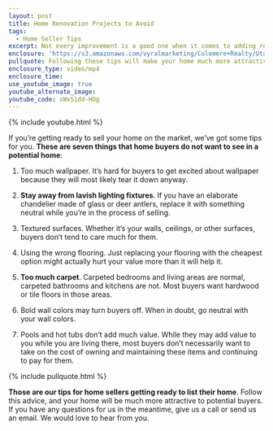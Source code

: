 ```yaml
---
layout: post
title: Home Renovation Projects to Avoid
tags:
  - Home Seller Tips
excerpt: Not every improvement is a good one when it comes to adding resale value in your home. Here are seven things that buyers do not want to see.
enclosure: 'https://s3.amazonaws.com/vyralmarketing/Colemere+Realty/Utah+Real+Estate+Selling+in+the+Winter.mp4'
pullquote: Following these tips will make your home much more attractive to buyers.
enclosure_type: video/mp4
enclosure_time:
use_youtube_image: true
youtube_alternate_image:
youtube_code: sWxS1dd-HOg
---
```



{% include youtube.html %}

If you’re getting ready to sell your home on the market, we’ve got some tips for you. **These are seven things that home buyers do not want to see in a potential home**:

1. Too much wallpaper. It’s hard for buyers to get excited about wallpaper because they will most likely tear it down anyway.

2. **Stay away from lavish lighting fixtures**. If you have an elaborate chandelier made of glass or deer antlers, replace it with something neutral while you’re in the process of selling.

3. Textured surfaces. Whether it’s your walls, ceilings, or other surfaces, buyers don’t tend to care much for them.

4. Using the wrong flooring. Just replacing your flooring with the cheapest option might actually hurt your value more than it will help it.

5. **Too much carpet**. Carpeted bedrooms and living areas are normal, carpeted bathrooms and kitchens are not. Most buyers want hardwood or tile floors in those areas.

6. Bold wall colors may turn buyers off. When in doubt, go neutral with your wall colors.

7. Pools and hot tubs don’t add much value. While they may add value to you while you are living there, most buyers don’t necessarily want to take on the cost of owning and maintaining these items and continuing to pay for them.

{% include pullquote.html %}

**Those are our tips for home sellers getting ready to list their home**. Follow this advice, and your home will be much more attractive to potential buyers. If you have any questions for us in the meantime, give us a call or send us an email. We would love to hear from you.